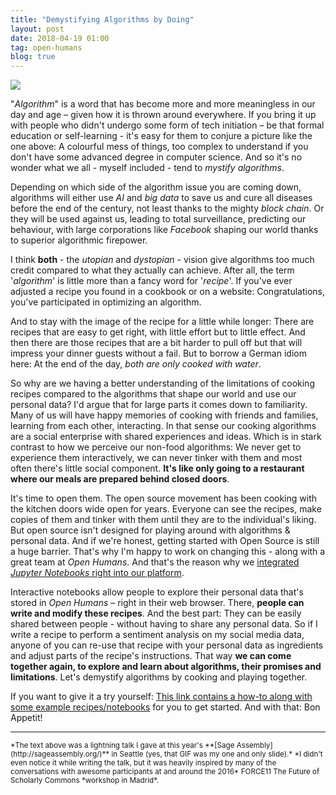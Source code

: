 ```yaml
---
title: "Demystifying Algorithms by Doing"
layout: post
date: 2018-04-19 01:00
tag: open-humans
blog: true
---
```

![](/assets/images/sage-talk.gif)

"*Algorithm*" is a word that has become more and more meaningless in our day and age – given how it is thrown around everywhere. If you bring it up with people who didn't undergo some form of tech initiation – be that formal education or self-learning - it's easy for them to conjure a picture like the one above: A colourful mess of things, too complex to understand if you don't have some advanced degree in computer science. And so it's no wonder what we all - myself included - tend to *mystify algorithms*.

Depending on which side of the algorithm issue you are coming down, algorithms will either use *AI* and *big data* to save us and cure all diseases before the end of the century, not least thanks to the mighty *block chain*. Or they will be used against us, leading to total surveillance, predicting our behaviour, with large corporations like *Facebook* shaping our world thanks to superior algorithmic firepower.

I think **both** - the *utopian* and *dystopian* - vision give algorithms too much credit compared to what they actually can achieve. After all, the term '*algorithm*' is little more than a fancy word for '*recipe*'. If you've ever adjusted a recipe you found in a cookbook or on a website: Congratulations, you've participated in optimizing an algorithm.

And to stay with the image of the recipe for a little while longer: There are recipes that are easy to get right, with little effort but to little effect. And then there are those recipes that are a bit harder to pull off but that will impress your dinner guests without a fail. But to borrow a German idiom here: At the end of the day, *both are only cooked with water*.

So why are we having a better understanding of the limitations of cooking recipes compared to the algorithms that shape our world and use our personal data? I'd argue that for large parts it comes down to familiarity. Many of us will have happy memories of cooking with friends and families, learning from each other, interacting. In that sense our cooking algorithms are a social enterprise with shared experiences and ideas. Which is in stark contrast to how we perceive our non-food algorithms: We never get to experience them interactively, we can never tinker with them and most often there's little social component. **It's like only going to a restaurant where our meals are prepared behind closed doors**.

It's time to open them. The open source movement has been cooking with the kitchen doors wide open for years. Everyone can see the recipes, make copies of them and tinker with them until they are to the individual's liking. But open source isn't designed for playing around with algorithms & personal data. And if we're honest, getting started with Open Source is still a huge barrier. That's why I'm happy to work on changing this - along with a great team at *Open Humans*. And that's the reason why we [integrated *Jupyter Notebooks* right into our platform](http://openhumansfoundation.org/ohjh-example-notebooks).

Interactive notebooks allow people to explore their personal data that's stored in *Open Humans* – right in their web browser. There, **people can write and modify these recipes**. And the best part: They can be easily shared between people - without having to share any personal data. So if I write a recipe to perform a sentiment analysis on my social media data, anyone of you can re-use that recipe with your personal data as ingredients and adjust parts of the recipe's instructions. That way **we can come together again, to explore and learn about algorithms, their promises and limitations**. Let's demystify algorithms by cooking and playing together.

If you want to give it a try yourself: [This link contains a how-to along with some example recipes/notebooks](http://openhumansfoundation.org/ohjh-example-notebooks) for you to get started. And with that: Bon Appetit!

<hr>
<small>
*The text above was a lightning talk I gave at this year's **[Sage Assembly](http://sageassembly.org/)** in Seattle (yes, that GIF was my one and only slide).*
</small>

<small>
*I didn't even notice it while writing the talk, but it was heavily inspired by many of the conversations with awesome participants at and around the 2016* FORCE11 The Future of Scholarly Commons *workshop in Madrid*.
</small>

